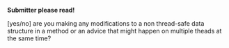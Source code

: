 **Submitter please read!**

[yes/no] are you making any modifications to a non thread-safe data structure in a method or an advice that might happen on multiple theads at the same time?
